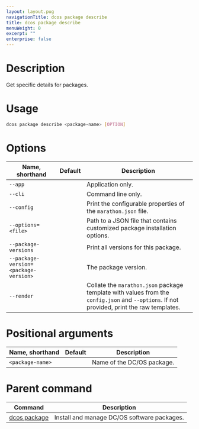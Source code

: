 ```yaml
---
layout: layout.pug
navigationTitle: dcos package describe
title: dcos package describe
menuWeight: 0
excerpt: ""
enterprise: false
---
```

<!-- This source repo for this topic is https://github.com/dcos/dcos-docs -->

# Description

Get specific details for packages.

# Usage

```bash
dcos package describe <package-name> [OPTION]
```

# Options

| Name, shorthand                             | Default | Description                                                                                                                                |
| ------------------------------------------- | ------- | ------------------------------------------------------------------------------------------------------------------------------------------ |
| `--app`                                     |         | Application only.                                                                                                                          |
| `--cli`                                     |         | Command line only.                                                                                                                         |
| `--config`                                  |         | Print the configurable properties of the `marathon.json` file.                                                                             |
| `--options=<file>`                    |         | Path to a JSON file that contains customized package installation options.                                                                 |
| `--package-versions`                        |         | Print all versions for this package.                                                                                                       |
| `--package-version=<package-version>` |         | The package version.                                                                                                                       |
| `--render`                                  |         | Collate the `marathon.json` package template with values from the `config.json` and `--options`. If not provided, print the raw templates. |

# Positional arguments

| Name, shorthand        | Default | Description                |
| ---------------------- | ------- | -------------------------- |
| `<package-name>` |         | Name of the DC/OS package. |

# Parent command

| Command                                                   | Description                                 |
| --------------------------------------------------------- | ------------------------------------------- |
| [dcos package](/1.10/cli/command-reference/dcos-package/) | Install and manage DC/OS software packages. |